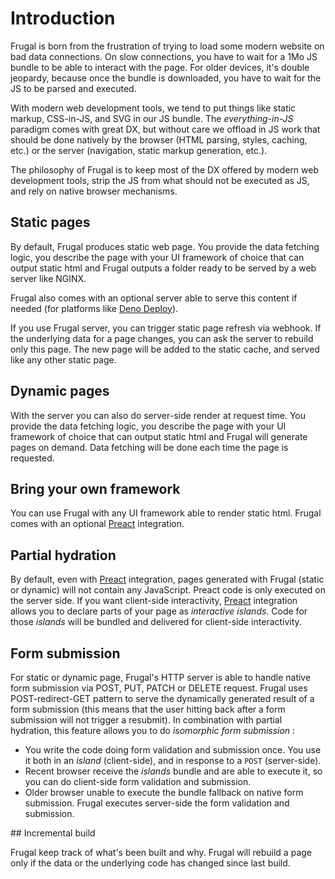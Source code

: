 # Introduction

Frugal is born from the frustration of trying to load some modern website on bad data connections. On slow connections, you have to wait for a 1Mo JS bundle to be able to interact with the page. For older devices, it's double jeopardy, because once the bundle is downloaded, you have to wait for the JS to be parsed and executed.

With modern web development tools, we tend to put things like static markup, CSS-in-JS, and SVG in our JS bundle. The _everything-in-JS_ paradigm comes with great DX, but without care we offload in JS work that should be done natively by the browser (HTML parsing, styles, caching, etc.) or the server (navigation, static markup generation, etc.).

The philosophy of Frugal is to keep most of the DX offered by modern web development tools, strip the JS from what should not be executed as JS, and rely on native browser mechanisms.

## Static pages

By default, Frugal produces static web page. You provide the data fetching logic, you describe the page with your UI framework of choice that can output static html and Frugal outputs a folder ready to be served by a web server like NGINX.

Frugal also comes with an optional server able to serve this content if needed (for platforms like [Deno Deploy](https://deno.com/deploy)).

If you use Frugal server, you can trigger static page refresh via webhook. If the underlying data for a page changes, you can ask the server to rebuild only this page. The new page will be added to the static cache, and served like any other static page.

## Dynamic pages

With the server you can also do server-side render at request time. You provide the data fetching logic, you describe the page with your UI framework of choice that can output static html and Frugal will generate pages on demand. Data fetching will be done each time the page is requested.

## Bring your own framework

You can use Frugal with any UI framework able to render static html. Frugal comes with an optional [Preact](https://preactjs.com/) integration.

## Partial hydration

By default, even with [Preact](https://preactjs.com/) integration, pages generated with Frugal (static or dynamic) will not contain any JavaScript. Preact code is only executed on the server side. If you want client-side interactivity, [Preact](https://preactjs.com/) integration allows you to declare parts of your page as _interactive islands_. Code for those _islands_ will be bundled and delivered for client-side interactivity.

## Form submission

For static or dynamic page, Frugal's HTTP server is able to handle native form submission via POST, PUT, PATCH or DELETE request. Frugal uses POST-redirect-GET pattern to serve the dynamically generated result of a form submission (this means that the user hitting back after a form submission will not trigger a resubmit).
In combination with partial hydration, this feature allows you to do _isomorphic form submission_ :

- You write the code doing form validation and submission once. You use it both in an _island_ (client-side), and in response to a `POST` (server-side).
- Recent browser receive the _islands_ bundle and are able to execute it, so you can do client-side form validation and submission.
- Older browser unable to execute the bundle fallback on native form submission. Frugal executes server-side the form validation and submission.

## Incremental build

Frugal keep track of what's been built and why. Frugal will rebuild a page only if the data or the underlying code has changed since last build.
